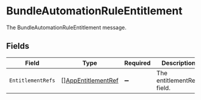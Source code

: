 # BundleAutomationRuleEntitlement

The BundleAutomationRuleEntitlement message.


## Fields

| Field                                                           | Type                                                            | Required                                                        | Description                                                     |
| --------------------------------------------------------------- | --------------------------------------------------------------- | --------------------------------------------------------------- | --------------------------------------------------------------- |
| `EntitlementRefs`                                               | [][AppEntitlementRef](../../models/shared/appentitlementref.md) | :heavy_minus_sign:                                              | The entitlementRefs field.                                      |